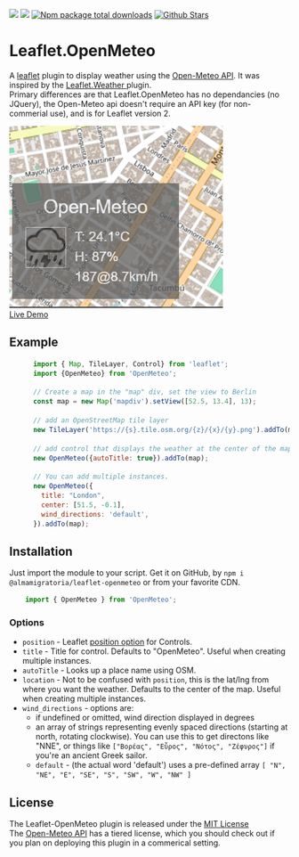 ![](https://img.shields.io/badge/license-MIT-blue)
[![](https://img.shields.io/github/package-json/v/almamigratoria-netizen/Leaflet-OpenMeteo)](https://www.npmjs.com/package/@almamigratoria/leaflet-openmeteo)
[![Npm package total downloads](https://img.shields.io./npm/dy/@almamigratoria/leaflet-openmeteo)](https://www.npmjs.com/package/@almamigratoria/leaflet-openmeteo)
[![Github Stars](https://img.shields.io/github/stars/almamigratoria-netizen/Leaflet-OpenMeteo)](https://github.com/almamigratoria-netizen/Leaflet.OpenMeteo)

# Leaflet.OpenMeteo
A [leaflet](https://leafletjs.com) plugin to display weather using
the [Open-Meteo API](https://www.open-meteo.com).  It was inspired by
the [ Leaflet.Weather ](https://github.com/oskosk/Leaflet.Weather) plugin.  
Primary differences are that Leaflet.OpenMeteo has no dependancies 
(no JQuery), the Open-Meteo api doesn't require an API key (for non-
commerial use), and is for Leaflet version 2. 

[<img src="screenshot.png">](./screenshot.png)
<br/>
[Live Demo](https://almamigratoria-netizen.github.io/Leaflet.OpenMeteo/)

## Example
``` js
      import { Map, TileLayer, Control} from 'leaflet';
      import {OpenMeteo} from 'OpenMeteo';

      // Create a map in the "map" div, set the view to Berlin
      const map = new Map('mapdiv').setView([52.5, 13.4], 13);

      // add an OpenStreetMap tile layer
      new TileLayer('https://{s}.tile.osm.org/{z}/{x}/{y}.png').addTo(map);

      // add control that displays the weather at the center of the map
      new OpenMeteo({autoTitle: true}).addTo(map);

      // You can add multiple instances.
      new OpenMeteo({
        title: "London",
        center: [51.5, -0.1],
        wind_directions: 'default',
      }).addTo(map);
```

## Installation
Just import the module to your script.  Get it on GitHub, by `npm i @almamigratoria/leaflet-openmeteo` or from your favorite CDN.
```js
    import { OpenMeteo } from 'OpenMeteo';
```

### Options
* `position` - Leaflet [position option](https://leafletjs.com/reference.html#control-position) for Controls.
* `title` - Title for control.  Defaults to "OpenMeteo".  Useful when creating multiple instances.
* `autoTitle` - Looks up a place name using OSM.
* `location` - Not to be confused with `position`, this is the lat/lng from where you want the weather.  Defaults to the center of the map.  Useful when creating multiple instances.
* `wind_directions` - options are:
  * if undefined or omitted, wind direction displayed in degrees
  * an array of strings representing evenly spaced directions (starting at north, rotating clockwise).  You can use this to get directons like "NNE", or things like `["Βορέας", "Εὖρος", "Νότος", "Ζέφυρος"]` if you're an ancient Greek sailor.
  * `default` - (the actual word 'default') uses a pre-defined array `[ "N", "NE", "E", "SE", "S", "SW", "W", "NW" ]`

## License
The Leaflet-OpenMeteo plugin is released under the [MIT License](https://opensource.org/license/mit)<br/>
The [Open-Meteo API](https://open-meteo.com/en/pricing) has a tiered license, which you should check out if you plan on deploying this plugin in a commerical setting.
